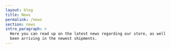 ```yaml
---
layout: blog
title: News
permalink: /news
section: news
intro_paragraph: >
  Here you can read up on the latest news regarding our store, as well as what's
  been arriving in the newest shipments.
---
```

